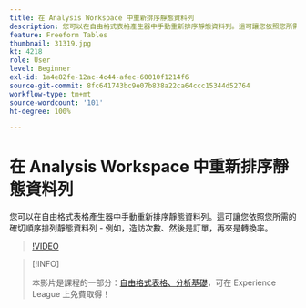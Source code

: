 ```yaml
---
title: 在 Analysis Workspace 中重新排序靜態資料列
description: 您可以在自由格式表格產生器中手動重新排序靜態資料列。這可讓您依照您所需的確切順序排列靜態資料列 - 例如，造訪次數、然後是訂單，再來是轉換率。
feature: Freeform Tables
thumbnail: 31319.jpg
kt: 4218
role: User
level: Beginner
exl-id: 1a4e82fe-12ac-4c44-afec-60010f1214f6
source-git-commit: 8fc641743bc9e07b838a22ca64ccc15344d52764
workflow-type: tm+mt
source-wordcount: '101'
ht-degree: 100%

---
```


# 在 Analysis Workspace 中重新排序靜態資料列

您可以在自由格式表格產生器中手動重新排序靜態資料列。這可讓您依照您所需的確切順序排列靜態資料列 - 例如，造訪次數、然後是訂單，再來是轉換率。

>[!VIDEO](https://video.tv.adobe.com/v/31319/?quality=12&learn=on)

>[!INFO]
>
> 本影片是課程的一部分：[自由格式表格、分析基礎](https://experienceleague.adobe.com/?recommended=Analytics-U-1-2020.3)，可在 Experience League 上免費取得！
